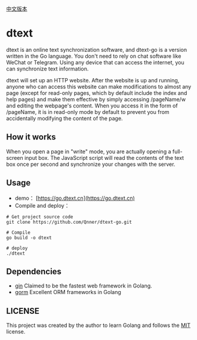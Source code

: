 [中文版本](https://github.com/Qnner/dtext-go/blob/main/README.md)

# dtext
dtext is an online text synchronization software, and dtext-go is a version written in the Go language. You don't need to rely on chat software like WeChat or Telegram. Using any device that can access the internet, you can synchronize text information.

dtext will set up an HTTP website. After the website is up and running, anyone who can access this website can make modifications to almost any page (except for read-only pages, which by default include the index and help pages) and make them effective by simply accessing /pageName/w and editing the webpage's content. When you access it in the form of /pageName, it is in read-only mode by default to prevent you from accidentally modifying the content of the page.

## How it works
When you open a page in "write" mode, you are actually opening a full-screen input box. The JavaScript script will read the contents of the text box once per second and synchronize your changes with the server.

## Usage
- demo： [https://go.dtext.cn](https://go.dtext.cn)
- Compile and deploy：
```shell
# Get project source code
git clone https://github.com/Qnner/dtext-go.git

# Compile
go build -o dtext

# deploy
./dtext
```

## Dependencies
- [gin](https://github.com/gin-gonic) Claimed to be the fastest web framework in Golang.
- [gorm](https://github.com/go-gorm/gorm) Excellent ORM frameworks in Golang

## LICENSE
This project was created by the author to learn Golang and follows the [MIT](https://github.com/Qnner/dtext-go/blob/main/LICENSE) license.

